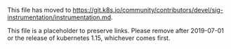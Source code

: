 This file has moved to https://git.k8s.io/community/contributors/devel/sig-instrumentation/instrumentation.md.

This file is a placeholder to preserve links.  Please remove after 2019-07-01 or the release of kubernetes 1.15, whichever comes first.
